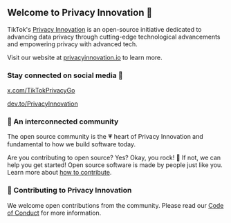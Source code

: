 ## Welcome to Privacy Innovation 👋

TikTok's [Privacy Innovation](https://privacyinnovation.io/) is an open-source initiative dedicated to advancing data privacy through cutting-edge technological advancements and empowering privacy with advanced tech.

Visit our website at [privacyinnovation.io](https://privacyinnovation.io/) to learn more.

### Stay connected on social media 🌟

[x.com/TikTokPrivacyGo](https://x.com/TikTokPrivacyGo)

[dev.to/PrivacyInnovation](https://dev.to/privacyinnovation)

### 🍿 An interconnected community

The open source community is the 💗 heart of Privacy Innovation and fundamental to how we build software today.

Are you contributing to open source? Yes? Okay, you rock! 🎸 If not, we can help you get started! Open source software is made by people just like you. Learn more about [how to contribute](https://opensource.guide/).

### 🦦 Contributing to Privacy Innovation

We welcome open contributions from the community. Please read our [Code of Conduct](https://github.com/tiktok-privacy-innovation/.github/blob/main/CODE_OF_CONDUCT.md) for more information.
